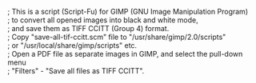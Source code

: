 ; This is a script (Script-Fu) for GIMP (GNU Image Manipulation Program)<br>
; to convert all opened images into black and white mode,<br>
; and save them as TIFF CCITT (Group 4) format.<br>
; Copy "save-all-tif-ccitt.scm" file to "/usr/share/gimp/2.0/scripts"<br>
; or "/usr/local/share/gimp/scripts" etc.<br>
; Open a PDF file as separate images in GIMP, and select the pull-down menu<br>
; "Filters" - "Save all files as TIFF CCITT".<br>
